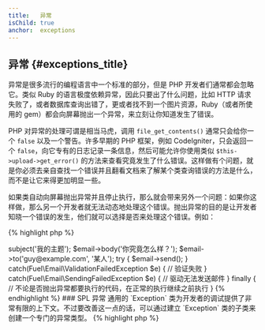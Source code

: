 ```yaml
---
title:   异常
isChild: true
anchor:  exceptions
---
```


## 异常 {#exceptions_title}

异常是很多流行的编程语言中一个标准的部分，但是 PHP 开发者们通常都会忽略它。类似 Ruby 的语言极度依赖异常，因此只要出了什么问题，比如 HTTP 请求失败了，或者数据库查询出错了，更或者找不到一个图片资源，Ruby（或者所使用的 gem）都会向屏幕抛出一个异常，来立刻让你知道发生了错误。

PHP 对异常的处理可谓是相当马虎，调用 `file_get_contents()` 通常只会给你一个 `false` 以及一个警告。许多早期的 PHP 框架，例如 CodeIgniter，只会返回一个 `false`，向它专有的日志记录一条信息，然后可能允许你使用类似 `$this->upload->get_error()` 的方法来查看究竟发生了什么错误。这样做有个问题，就是你必须去亲自查找一个错误并且翻看文档来了解某个类查询错误的方法是什么，而不是让它来得更加明显一些。

如果类自动向屏幕抛出异常并且停止执行，那么就会带来另外一个问题：如果你这样做，那么另一个开发者就无法动态地处理这个错误。抛出异常的目的是让开发者知晓一个错误的发生，他们就可以选择是否来处理这个错误。例如：

{% highlight php %}
<?php
$email = new Fuel\Email;
$email->subject('我的主题');
$email->body('你究竟怎么样？');
$email->to('guy@example.com', '某人');

try
{
    $email->send();
}
catch(Fuel\Email\ValidationFailedException $e)
{
    // 验证失败
}
catch(Fuel\Email\SendingFailedException $e)
{
    // 驱动无法发送邮件
}
finally
{
    // 不论是否抛出异常都要执行的代码，在正常的执行继续之前执行
}
{% endhighlight %}

### SPL 异常

通用的 `Exception` 类为开发者的调试提供了非常有限的上下文。不过要改善这一点的话，可以通过建立 `Exception` 类的子类来创建一个专门的异常类型。

{% highlight php %}
<?php
class ValidationException extends Exception {}
{% endhighlight %}

你可以用多个 `catch` 代码块来分别处理不同种类的异常。这样做会导致创建**许多**自定义的异常，其中某些异常是可以用 [SPL 扩展][splext]中提供的 SPL 异常来替代的。

比如说，如果你使用魔术方法 `__cal()` 请求了一个无效的方法，那么你可以直接 `throw new BadMethodCallException;`，而不是抛出一个标准的、模糊的 `Exception`，也不用为之建立一个自定义的异常类。

* [了解异常][exceptions]
* [了解 SPL 异常][splexe]
* [PHP 中的嵌套异常][nesting-exceptions-in-php]
* [PHP 5.3 使用异常的最佳实践][exception-best-practices53]


[splext]: #standard_php_library
[exceptions]: http://php.net/language.exceptions
[splexe]: http://php.net/spl.exceptions
[nesting-exceptions-in-php]: http://www.brandonsavage.net/exceptional-php-nesting-exceptions-in-php/
[exception-best-practices53]: http://ralphschindler.com/2010/09/15/exception-best-practices-in-php-5-3

